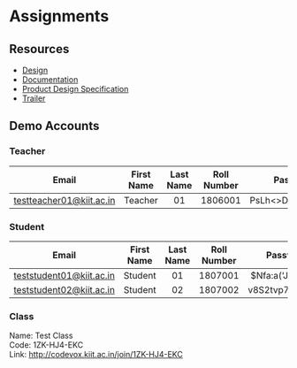# Assignments

## Resources
- [Design](https://www.figma.com/file/MY44um0jgq0k1FCk2x29qN/JustRun.ml?node-id=139%3A554)  
- [Documentation](https://drive.google.com/file/d/1UYHuQ7MCD8k52Lbk7qMxIBZ_49skWMhO/view)  
- [Product Design Specification](https://www.figma.com/proto/MY44um0jgq0k1FCk2x29qN/JustRun.ml?node-id=7%3A2&viewport=233%2C500%2C0.22828209400177002&scaling=min-zoom)  
- [Trailer](https://youtu.be/UvBxxdOy1fI)  


## Demo Accounts

### Teacher
| Email | First Name | Last Name | Roll Number | Password |
|:-----:|:-----------:|:---------:|:-----------:|:--------:|
| testteacher01@kiit.ac.in | Teacher | 01 | 1806001 | PsLh<>DF}gGJK^wW |

### Student 
| Email | First Name | Last Name | Roll Number | Password |
|:-----:|:-----------:|:---------:|:-----------:|:--------:|
| teststudent01@kiit.ac.in | Student | 01 | 1807001 | $Nfa:a('J8C8;"3Y |
| teststudent02@kiit.ac.in | Student | 02 | 1807002 | v8S2tvp7_&sE{nQ! |

### Class
Name: Test Class   
Code: 1ZK-HJ4-EKC  
Link: http://codevox.kiit.ac.in/join/1ZK-HJ4-EKC  
